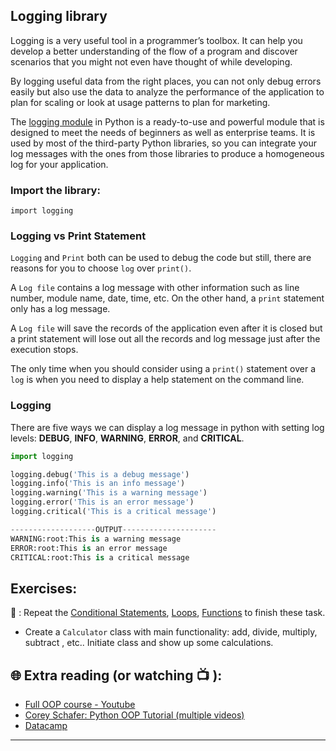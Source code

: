 ## Logging library

Logging is a very useful tool in a programmer’s toolbox. It can help you develop a better understanding of the flow of a program and discover scenarios that you might not even have thought of while developing.

By logging useful data from the right places, you can not only debug errors easily but also use the data to analyze the performance of the application to plan for scaling or look at usage patterns to plan for marketing.

The [logging module](https://docs.python.org/3/library/logging.html) in Python is a ready-to-use and powerful module that is designed to meet the needs of beginners as well as enterprise teams. It is used by most of the third-party Python libraries, so you can integrate your log messages with the ones from those libraries to produce a homogeneous log for your application.

### Import the library:
`import logging`

### Logging vs Print Statement
`Logging` and `Print` both can be used to debug the code but still, there are reasons for you to choose `log` over `print()`.

A `Log file` contains a log message with other information such as line number, module name, date, time, etc. On the other hand, a `print` statement only has a log message.

A `Log file` will save the records of the application even after it is closed but a print statement will lose out all the records and log message just after the execution stops.

The only time when you should consider using a `print()` statement over a `log` is when you need to display a help statement on the command line.

### Logging
There are five ways we can display a log message in python with setting log levels: **DEBUG**, **INFO**, **WARNING**, **ERROR**, and **CRITICAL**.

```python
import logging

logging.debug('This is a debug message')
logging.info('This is an info message')
logging.warning('This is a warning message')
logging.error('This is an error message')
logging.critical('This is a critical message')

-------------------OUTPUT---------------------
WARNING:root:This is a warning message
ERROR:root:This is an error message
CRITICAL:root:This is a critical message
```
## Exercises: 
🧠 : Repeat the [Conditional Statements](https://github.com/CodeAcademy-Online/python-new-material/wiki/Lesson-6:-Conditional-Statements), [Loops](https://github.com/CodeAcademy-Online/python-new-material/wiki/Lesson-8:-Loops), [Functions](https://github.com/CodeAcademy-Online/python-new-material/wiki/Lesson-10:-Functions) to finish these task.
* Create a `Calculator` class with main functionality: add, divide, multiply, subtract , etc.. Initiate class and show up some calculations.


## 🌐  Extra reading (or watching 📺 ):


* [Full OOP course - Youtube](https://www.youtube.com/watch?v=Ej_02ICOIgs)
* [Corey Schafer: Python OOP Tutorial (multiple videos)](https://www.youtube.com/watch?v=ZDa-Z5JzLYM)
* [Datacamp](https://www.datacamp.com/tutorial/python-oop-tutorial)
***
